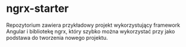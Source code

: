 # ngrx-starter

Repozytorium zawiera przykładowy projekt wykorzystujący framework Angular i bibliotekę ngrx, który szybko można wykorzystać przy jako podstawa do tworzenia nowego projektu.